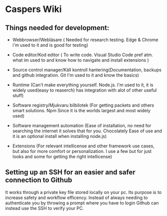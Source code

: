 # Caspers Wiki

## Things needed for development:
* Webbrowser/Webläsare ( Needed for research testing. Edge & Chrome i'm used to it and is good for testing)

* Code editor/Kod editor ( To write code. Visual Studio Code pref atm. what im used to and know how to navigate and install extensions )

* Source control manager/Käll kontroll hantering(Documentation, backups and github integration. Git I'm used to it and know the basics)

* Runtime (Can't make everything yourself. Node.js. I'm used to it, it is widely used(easy to reaserch) has integration with alot of other useful stuff)

* Software registry/Mjukvaru bilbilotek (For getting packets and others smart solutions. Npm Since it is the worlds largest and most widely used)

* Software management automation (Ease of installation, no need for searching the internet it solves that for you. Chocolately Ease of use and it is an optional install when installing node.js)

* Extensions (For relevant intellicense and other framework use cases, but also for more comfort or personalization. I use a few but for just looks and some for getting the right intellicense)



## Setting up an SSH for an easier and safer connection to Github
It works through a private key file stored locally on your pc. Its purpose is to increase safety and workflow efficency. Instead of always needing to authenticate you by throwing a prompt where you have to login Github can instead use the SSH to verify your PC.
